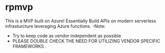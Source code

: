 # rpmvp
This is a MVP built on Azure! 
Essentially Build APIs on modern serverless infrasturcture leveraging Azure functions. 
-Note: 
  - Try to keep code as vendor independent as possible 
  - PLEASE DOUBLE CHECK THE NEED FOR UTILIZING VENDOR SPECIFIC FRAMEWORKS . 
  

